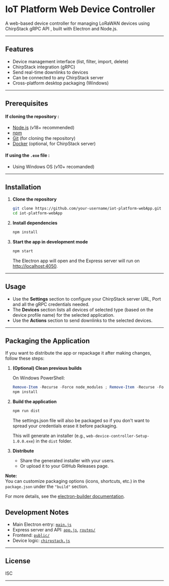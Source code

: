 # IoT Platform Web Device Controller

A web-based device controller for managing LoRaWAN devices using ChirpStack gRPC API , built with Electron and Node.js.

---

## Features

- Device management interface (list, filter, import, delete)
- ChirpStack integration (gRPC)
- Send real-time downlinks to devices
- Can be connected to any ChirpStack server
- Cross-platform desktop packaging (Windows)

---

## Prerequisites
#### If cloning the repository :
- [Node.js](https://nodejs.org/) (v18+ recommended)
- [npm](https://www.npmjs.com/)
- [Git](https://git-scm.com/) (for cloning the repository)
- [Docker](https://www.docker.com/) (optional, for ChirpStack server)

#### If using the `.exe` file :
   - Using Windows OS (v10+ recomanded)

---

## Installation

1. **Clone the repository**

   ```bash
   git clone https://github.com/your-username/iot-platform-webApp.git
   cd iot-platform-webApp
   ```

2. **Install dependencies**

   ```bash
   npm install
   ```

4. **Start the app in development mode**

   ```bash
   npm start
   ```

   The Electron app will open and the Express server will run on [http://localhost:4050](http://localhost:4050).

---

## Usage

- Use the **Settings** section to configure your ChirpStack server URL, Port and all the gRPC credentials needed.
- The **Devices** section lists all devices of selected type (based on the device profile name) for the selected application.
- Use the **Actions** section to send downlinks to the selected devices.

---

## Packaging the Application

If you want to distribute the app or repackage it after making changes, follow these steps:

1. **(Optional) Clean previous builds**

   On Windows PowerShell:

   ```powershell
   Remove-Item -Recurse -Force node_modules ; Remove-Item -Recurse -Force dist ; Remove-Item -Force package-lock.json
   npm install
   ```

2. **Build the application**

   ```bash
   npm run dist
   ```

   The settings.json file will also be packaged so if you don't want to spread your credentials erase it before packaging.

   This will generate an installer (e.g., `web-device-controller-Setup-1.0.0.exe`) in the `dist` folder.

3. **Distribute**

   - Share the generated installer with your users.
   - Or upload it to your GitHub Releases page.

**Note:**  
You can customize packaging options (icons, shortcuts, etc.) in the `package.json` under the `"build"` section.

For more details, see the [electron-builder documentation](https://www.electron.build/).

## Development Notes

- Main Electron entry: [`main.js`](main.js)
- Express server and API: [`app.js`](app.js), [`routes/`](routes/)
- Frontend: [`public/`](public/)
- Device logic: [`chirpstack.js`](chirpstack.js)

---

## License

ISC

---